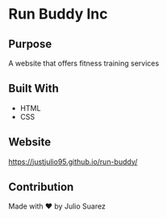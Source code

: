 # Run Buddy Inc

## Purpose
A website that offers fitness training services

## Built With
* HTML
* CSS

## Website
https://justjulio95.github.io/run-buddy/

## Contribution
Made with ❤️ by Julio Suarez
